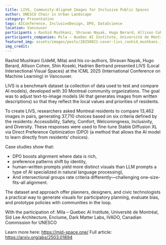 ```yaml
---
title: LIVS, Community-Aligned Images for Inclusive Public Spaces
author: UNESCO Chair in Urban Landscape
category: Presentation
tags: AIConference, InclusiveDesign, DPO, DataScience
location: Vancouver
participants : Rashid Mushkani, Shravan Nayak, Hugo Berard, Allison Cohen, Shin Koseki, Hadrien Bertrand 
participants_companies: Mila – Quebec AI Institute, Université de Montréal, Sid Lee Architecture, Enclume, Dark Matter Labs, IVADO, Canadian Commission for UNESCO
featured_img: assets/images/posts/20250821-cover-livs_rashid_mushkani.jpg
img_credit: 
---
```

Rashid Mushkani (UdeM, Mila) and his co-authors, Shravan Nayak, Hugo Berard, Allison Cohen, Shin Koseki, Hadrien Bertrand presented LIVS (Local Intersectional Visual Spaces) at the ICML 2025 (International Conference on Machine Learning) in Vancouver.

LIVS is a benchmark dataset (a collection of data used to test and compare AI models), developed with 30 Montreal community organizations. The goal was to adjust text-to-image models (AI that generates images from written descriptions) so that they reflect the local values and priorities of residents.

To create LIVS, researchers asked Montreal residents to compare 13,462 images in pairs, generating 37,710 choices based on six criteria defined by the residents: Accessibility, Safety, Comfort, Welcomingness, Inclusivity, and Diversity. These responses were used to fine-tune Stable Diffusion XL via Direct Preference Optimization (DPO) (a method that allows the AI model to learn directly from residents’ choices).

Case studies show that:
* DPO boosts alignment where data is rich,
* preference patterns shift by identity, 
* human-written prompts yield more distinct visuals than LLM prompts a type of AI specialized in natural language processing),
* And intersectional groups rate criteria differently—challenging one-size-fits-all alignment. 

The dataset and approach offer planners, designers, and civic technologists a practical way to generate visuals for participatory planning, evaluate bias, and prototype policies with communities in the loop.

With the participation of: Mila – Quebec AI Institute, Université de Montréal, Sid Lee Architecture, Enclume, Dark Matter Labs, IVADO, Canadian Commission for UNESCO

Learn more here: https://mid-space.one/
Full article: https://arxiv.org/abs/2503.01894
